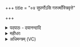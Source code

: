 +++
title = "०४ सुपर्णोऽसि गरुत्माँस्त्रिवृत्ते"

+++
<details><summary>पदपाठः - दयानन्दादि</summary>

सु॒प॒र्ण इति॑ सुऽप॒र्णः। अ॒सि॒। ग॒रुत्मा॑न्। त्रि॒वृदिति॑ त्रि॒ऽवृत्। ते॒। शिरः॑। गा॒य॒त्रम्। चक्षुः॑। बृ॒ह॒द्र॒थ॒न्त॒रे इति॑ बृहत्ऽरथन्त॒रे। प॒क्षौ। स्तोमः॑। आ॒त्मा। छन्दा॑ꣳसि। अङ्गा॑नि। यजू॑ꣳषि। नाम॑। साम॑। ते॒। त॒नूः। वा॒म॒दे॒व्यमिति॑ वामऽदे॒व्यम्। य॒ज्ञा॒य॒ज्ञिय॒मिति॑ यज्ञाऽय॒ज्ञिय॑म्। पुच्छ॑म्। धिष्ण्याः॑। श॒फाः। सु॒प॒र्ण इति॑ सुऽप॒र्णः। अ॒सि॒। ग॒रुत्मा॑न्। दिव॑म्। ग॒च्छ॒। स्व॑रिति॒ स्वः᳖। प॒त॒। १४।
</details>

<details><summary>महीधरः</summary>

म० 'सशिक्यं प्राञ्चं प्रगृह्णाति सुपर्णोऽसीति पिण्डवत्' (का. १६ । ५।७)। शिक्यसहितमुख्याग्निं प्राच्यामूर्ध्वं धारयति पिण्डवदित्यूर्ध्वबाहुः । अनेनोख्याग्नेरभिमन्त्रणमप्युक्तं कैश्चिदिति सूत्रार्थः । गरुत्मद्देवत्या विषहन्त्री चतुरवसाना कृतिः । हे अग्ने, त्वं सुपर्णः शोभनं पर्णं पतनं यस्य स पक्षिरूपोऽसि पक्ष्याकारेण चितत्वात् । तत्र दृष्टान्तः । गरुत्मान् गरुडो यथा पक्षिराजस्तद्वत् । तस्यावयवाः कथ्यन्ते । त्रिवृत् ते तव शिरः त्रिवृत्स्तोमस्तव शिरःस्थानीयः । गायत्रं चक्षुः यद्गायत्राख्यं साम तत्तव चक्षुः नेत्रस्थानीयम् । बृहद्रथन्तरे पक्षौ बृहद्रथन्तराख्ये सामनी तव पक्षस्थानीये । स्तोम आत्मा पञ्चदशस्तोमस्तवात्मा अन्तःकरणस्थानीयः । छन्दांसि अङ्गानि गायत्र्यादीनि एकविंशतिच्छन्दांसि तव हृदयाद्यङ्गस्थानीयानि । यजूंषि नाम इषे त्वेत्यादीनि यजूंषि तव नामस्थानीयानि । वामदेव्यं साम ते तव तनूः शरीरस्थानीयम् । यज्ञायज्ञियाख्यं साम तव पुच्छं पुच्छस्थानीयम् । धिष्ण्याः शफाः होत्रादिधिष्ण्यस्थिता अग्नयस्तव शफाः खुरस्थानीयाः । हे अग्ने, एवंभूतस्त्वं यतो गरुत्मान् गरुड इव सुपर्णः पक्षिरूपोऽसि अतो दिवमाकाशं प्रति गच्छ । तत्रापि स्वः पत स्वः स्वर्गलोकं प्राप्नुहि ॥ ४ ॥  
पञ्चमी।
</details>

<details><summary>अधिमन्त्रम् (VC)</summary>

- गरुत्मान् देवता
- श्यावाश्व ऋषिः
- भुरिग्धृतिः
- ऋषभः
</details>